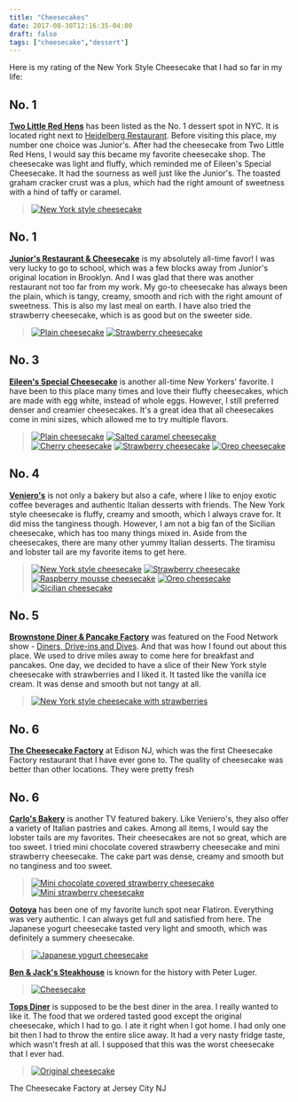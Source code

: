 ```yaml
---
title: "Cheesecakes"
date: 2017-08-30T12:16:35-04:00
draft: false
tags: ["cheesecake","dessert"]
---
```

Here is my rating of the New York Style Cheesecake that I had so far in my life:

No. 1
------------------
**[Two Little Red Hens](http://www.yelp.com/biz/two-little-red-hens-new-york-4?hrid=vYyFc9rWneRGCZCsmM73cA)** has been listed as the No. 1 dessert spot in NYC. It is located right next to  [Heidelberg Restaurant](http://www.yelp.com/biz/heidelberg-restaurant-new-york?hrid=Q5D6jlZ50C1QjfJtwuNsAA). Before visiting this place, my number one choice was Junior's. After had the cheesecake from Two Little Red Hens, I would say this became my favorite cheesecake shop. The cheesecake was light and fluffy, which reminded me of Eileen's Special Cheesecake. It had the sourness as well just like the Junior's. The toasted graham cracker crust was a plus, which had the right amount of sweetness with a hind of taffy or caramel.

> [![New York style cheesecake](https://s3-media1.fl.yelpcdn.com/bphoto/GNjUmwvdlHy1abN6bCvEcw/o.jpg "New York style cheesecake")](https://www.yelp.com/biz_photos/two-little-red-hens-new-york-4?select=GNjUmwvdlHy1abN6bCvEcw&reviewid=vYyFc9rWneRGCZCsmM73cA)

No. 1
------------------
**[Junior's Restaurant & Cheesecake](https://www.yelp.com/biz/juniors-restaurant-and-cheesecake-new-york?hrid=gMTLJYYdpv4_D7DJpHyh4Q)** is my absolutely all-time favor! I was very lucky to go to school, which was a few blocks away from Junior's original location in Brooklyn. And I was glad that there was another restaurant not too far from my work. My go-to cheesecake has always been the plain, which is tangy, creamy, smooth and rich with the right amount of sweetness. This is also my last meal on earth. I have also tried the strawberry cheesecake, which is as good but on the sweeter side.

> [![Plain cheesecake](https://s3-media2.fl.yelpcdn.com/bphoto/097jldQWTNnuCzEI0E6-1w/o.jpg "Plain cheesecake")](https://www.yelp.com/biz_photos/juniors-restaurant-and-cheesecake-new-york?select=097jldQWTNnuCzEI0E6-1w&reviewid=gMTLJYYdpv4_D7DJpHyh4Q) [![Strawberry cheesecake](https://s3-media3.fl.yelpcdn.com/bphoto/COi_MgEXsTb-ugSf4aow3w/o.jpg "Strawberry cheesecake")](https://www.yelp.com/biz_photos/juniors-restaurant-and-cheesecake-new-york?select=COi_MgEXsTb-ugSf4aow3w&reviewid=gMTLJYYdpv4_D7DJpHyh4Q)

No. 3
------------------
**[Eileen's Special Cheesecake](https://www.yelp.com/biz/eileens-special-cheesecake-new-york?hrid=Q5Ffp6p6o7hmxp3fcXhdlA)** is another all-time New Yorkers' favorite. I have been to this place many times and love their fluffy cheesecakes, which are made with egg white, instead of whole eggs. However, I still preferred denser and creamier cheesecakes. It's a great idea that all cheesecakes come in mini sizes, which allowed me to try multiple flavors.

> [![Plain cheesecake](https://s3-media2.fl.yelpcdn.com/bphoto/wpG1IbI616fkFh4h1zknfA/o.jpg "Plain cheesecake")](https://www.yelp.com/biz_photos/eileens-special-cheesecake-new-york?select=wpG1IbI616fkFh4h1zknfA&reviewid=Q5Ffp6p6o7hmxp3fcXhdlA) [![Salted caramel cheesecake](https://s3-media2.fl.yelpcdn.com/bphoto/TPn8hiIFJv1VumpbmRrKzg/o.jpg "Salted caramel cheesecake")](https://www.yelp.com/biz_photos/eileens-special-cheesecake-new-york?select=TPn8hiIFJv1VumpbmRrKzg&reviewid=Q5Ffp6p6o7hmxp3fcXhdlA) [![Cherry cheesecake](https://s3-media4.fl.yelpcdn.com/bphoto/Suc7mVsU4-hQtPq1P97MiA/o.jpg "Cherry cheesecake")](https://www.yelp.com/biz_photos/eileens-special-cheesecake-new-york?select=Suc7mVsU4-hQtPq1P97MiA&userid=Qevuomc7vf9OHlN_dPB_rA) [![Strawberry cheesecake](https://s3-media3.fl.yelpcdn.com/bphoto/zNuAw15Z7IDqCEDdh8cFgA/o.jpg "Strawberry cheesecake")](https://www.yelp.com/biz_photos/eileens-special-cheesecake-new-york?select=zNuAw15Z7IDqCEDdh8cFgA&userid=Qevuomc7vf9OHlN_dPB_rA) [![Oreo cheesecake](https://s3-media2.fl.yelpcdn.com/bphoto/cVA1Mx2kzlMbKqYQxGgE8w/o.jpg "Oreo cheesecake")](https://www.yelp.com/biz_photos/eileens-special-cheesecake-new-york?select=cVA1Mx2kzlMbKqYQxGgE8w&userid=Qevuomc7vf9OHlN_dPB_rA)

No. 4
------------------
**[Veniero's](https://www.yelp.com/biz/venieros-new-york-2?hrid=hs6S-SRKOewsYvbNpIsUeQ)** is not only a bakery but also a cafe, where I like to enjoy exotic coffee beverages and authentic Italian desserts with friends. The New York style cheesecake is fluffy, creamy and smooth, which I always crave for. It did miss the tanginess though. However, I am not a big fan of the Sicilian cheesecake, which has too many things mixed in. Aside from the cheesecakes, there are many other yummy Italian desserts. The tiramisu and lobster tail are my favorite items to get here.

> [![New York style cheesecake](https://s3-media4.fl.yelpcdn.com/bphoto/FGZ4xcFHO6Io9pcwJ1EBUA/o.jpg "New York style cheesecake")](https://www.yelp.com/biz_photos/venieros-new-york-2?select=FGZ4xcFHO6Io9pcwJ1EBUA&userid=Qevuomc7vf9OHlN_dPB_rA) [![Strawberry cheesecake](https://s3-media2.fl.yelpcdn.com/bphoto/z7140lGuymhkqOebkk2xCA/o.jpg "Strawberry cheesecake")](https://www.yelp.com/biz_photos/venieros-new-york-2?select=z7140lGuymhkqOebkk2xCA&userid=Qevuomc7vf9OHlN_dPB_rA) [![Raspberry mousse cheesecake](https://s3-media4.fl.yelpcdn.com/bphoto/4pWYlLLI4Niw3oZyKpVUiQ/o.jpg "Raspberry mousse cheesecake")](https://www.yelp.com/biz_photos/venieros-new-york-2?select=4pWYlLLI4Niw3oZyKpVUiQ&userid=Qevuomc7vf9OHlN_dPB_rA) [![Oreo cheesecake](https://s3-media3.fl.yelpcdn.com/bphoto/VkfS8zK-qOhvun1Z9EBGuw/o.jpg "Oreo cheesecake")](https://www.yelp.com/biz_photos/venieros-new-york-2?select=VkfS8zK-qOhvun1Z9EBGuw&userid=Qevuomc7vf9OHlN_dPB_rA) [![Sicilian cheesecake](https://s3-media2.fl.yelpcdn.com/bphoto/fCj5Yy8v1LQie6hjXVZJ_Q/o.jpg "Sicilian cheesecake")](https://www.yelp.com/biz_photos/venieros-new-york-2?select=fCj5Yy8v1LQie6hjXVZJ_Q&userid=Qevuomc7vf9OHlN_dPB_rA)

No. 5
------------------
**[Brownstone Diner & Pancake Factory](https://www.yelp.com/biz/brownstone-diner-and-pancake-factory-jersey-city?hrid=RcR88cM_m-QZTiOi5yScUw)** was featured on the Food Network show - [Diners, Drive-ins and Dives](http://www.foodnetwork.com/restaurants/nj/jersey-city/brownstone-diner-restaurant). And that was how I found out about this place. We used to drive miles away to come here for breakfast and pancakes. One day, we decided to have a slice of their New York style cheesecake with strawberries and I liked it. It tasted like the vanilla ice cream. It was dense and smooth but not tangy at all.

> [![New York style cheesecake with strawberries](https://s3-media4.fl.yelpcdn.com/bphoto/q-1ClN1weu8aKClknZly4g/o.jpg "New York style cheesecake with strawberries")](https://www.yelp.com/biz_photos/brownstone-diner-and-pancake-factory-jersey-city?select=q-1ClN1weu8aKClknZly4g&userid=Qevuomc7vf9OHlN_dPB_rA)

No. 6
------------------
**[The Cheesecake Factory](https://www.yelp.com/biz/the-cheesecake-factory-edison?hrid=NCheitSe8doESREdEUhUYw)** at Edison NJ, which was the first Cheesecake Factory restaurant that I have ever gone to. The quality of cheesecake was better than other locations. They were pretty fresh



No. 6
------------------
**[Carlo's Bakery](https://www.yelp.com/biz/carlos-bakery-hoboken?hrid=rM-TmYcytQ69e0VC9754Eg)** is another TV featured bakery. Like Veniero's, they also offer a variety of Italian pastries and cakes. Among all items, I would say the lobster tails are my favorites. Their cheesecakes are not so great, which are too sweet. I tried mini chocolate covered strawberry cheesecake and mini strawberry cheesecake. The cake part was dense, creamy and smooth but no tanginess and too sweet.

> [![Mini chocolate covered strawberry cheesecake](https://s3-media3.fl.yelpcdn.com/bphoto/TUJR2XZIKOusH1QiUad_Pw/o.jpg "Mini chocolate covered strawberry cheesecake")](https://www.yelp.com/biz_photos/carlos-bakery-hoboken?select=TUJR2XZIKOusH1QiUad_Pw&userid=Qevuomc7vf9OHlN_dPB_rA) [![Mini strawberry cheesecake](https://s3-media1.fl.yelpcdn.com/bphoto/XOiiPy_Dq7TPY7VJLgs1rg/o.jpg "Mini strawberry cheesecake")](https://www.yelp.com/biz_photos/carlos-bakery-hoboken?select=XOiiPy_Dq7TPY7VJLgs1rg&userid=Qevuomc7vf9OHlN_dPB_rA)


**[Ootoya](https://www.yelp.com/biz/ootoya-chelsea-new-york?hrid=LWYNCovy40sREOxKsQij8w)** has been one of my favorite lunch spot near Flatiron. Everything was very authentic. I can always get full and satisfied from here. The Japanese yogurt cheesecake tasted very light and smooth, which was definitely a summery cheesecake.
> [![Japanese yogurt cheesecake](https://s3-media1.fl.yelpcdn.com/bphoto/0FGT_c51FzomvEY3NbObeg/o.jpg "Japanese yogurt cheesecake")](https://www.yelp.com/biz_photos/ootoya-chelsea-new-york?select=0FGT_c51FzomvEY3NbObeg&userid=Qevuomc7vf9OHlN_dPB_rA)


**[Ben & Jack's Steakhouse](http://www.yelp.com/biz/ben-and-jacks-steakhouse-new-york-2?hrid=g4arKrG3FBQEKGfQ5wvdoQ)** is known for the history with Peter Luger.
> [![Cheesecake](https://s3-media1.fl.yelpcdn.com/bphoto/abvej0U_EodanrqUush3Lg/o.jpg "Cheesecake")](https://www.yelp.com/biz_photos/ben-and-jacks-steakhouse-new-york-2?select=abvej0U_EodanrqUush3Lg)


**[Tops Diner](http://www.yelp.com/biz/tops-diner-east-newark?hrid=_-OXJBHc-wKhKqhaQUY13w)** is supposed to be the best diner in the area. I really wanted to like it. The food that we ordered tasted good except the original cheesecake, which I had to go. I ate it right when I got home. I had only one bit then I had to throw the entire slice away. It had a very nasty fridge taste, which wasn't fresh at all. I supposed that this was the worst cheesecake that I ever had.
> [![Original cheesecake](https://s3-media3.fl.yelpcdn.com/bphoto/ZUPdqQ8yPvyhZhqFyIC1JQ/o.jpg "Original cheesecake")](https://www.yelp.com/biz_photos/tops-diner-east-newark?select=ZUPdqQ8yPvyhZhqFyIC1JQ&userid=Qevuomc7vf9OHlN_dPB_rA)

The Cheesecake Factory at Jersey City NJ
